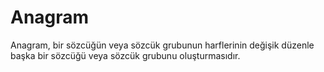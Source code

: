 # Anagram
 Anagram, bir sözcüğün veya sözcük grubunun harflerinin değişik düzenle başka bir sözcüğü veya sözcük grubunu oluşturmasıdır.